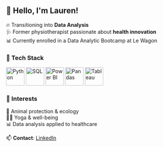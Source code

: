 ## 👋 Hello, I'm Lauren!

🔥 Transitioning into **Data Analysis**  
🩺 Former physiotherapist passionate about **health innovation**  
📊 Currently enrolled in a Data Analytic Bootcamp at Le Wagon

### 🚀 Tech Stack  
<p align="left">
  <img src="https://cdn.jsdelivr.net/gh/devicons/devicon/icons/python/python-original.svg" alt="Python" width="50"/>
  <img src="https://static-00.iconduck.com/assets.00/database-mysql-icon-1954x2048-08uox8qu.png" alt="SQL" width="50"/>
  <img src="https://upload.wikimedia.org/wikipedia/commons/c/cf/New_Power_BI_Logo.svg" alt="Power BI" width="50"/>
  <img src="https://cdn.jsdelivr.net/gh/devicons/devicon/icons/pandas/pandas-original.svg" alt="Pandas" width="50"/>
  <img src="https://wallpapers.com/images/featured/tableau-logo-png-th525w75z77ccxc9.png" alt="Tableau" width="50"/>
</p>

### 🎯 Interests  
🐾 Animal protection & ecology  
🧘‍♀️ Yoga & well-being  
📊 Data analysis applied to healthcare  

📫 **Contact**: [LinkedIn](https://www.linkedin.com/in/lauren-g-4b7371122/) 
